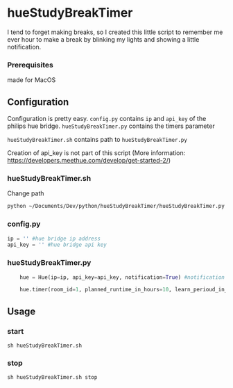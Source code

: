 # hueStudyBreakTimer

I tend to forget making breaks, so I created this little script to remember me ever hour to make a break by blinking my lights and showing a little notification.

### Prerequisites
made for MacOS

## Configuration
Configuration is pretty easy. `config.py` contains `ip` and `api_key` of the philips hue bridge.
`hueStudyBreakTimer.py` contains the timers parameter 

`hueStudyBreakTimer.sh` contains path to `hueStudyBreakTimer.py`

Creation of api_key is not part of this script (More information: https://developers.meethue.com/develop/get-started-2/)

### hueStudyBreakTimer.sh
Change path

```sh
python ~/Documents/Dev/python/hueStudyBreakTimer/hueStudyBreakTimer.py &
```

### config.py
```python
ip = '' #hue bridge ip address
api_key = '' #hue bridge api key

```


### hueStudyBreakTimer.py
```python
    hue = Hue(ip=ip, api_key=api_key, notification=True) #notification can be turned on/off

    hue.timer(room_id=1, planned_runtime_in_hours=10, learn_perioud_in_min=60, break_perioud_in_min=5)
```

## Usage
### start
```
sh hueStudyBreakTimer.sh
```


### stop
```
sh hueStudyBreakTimer.sh stop
```


